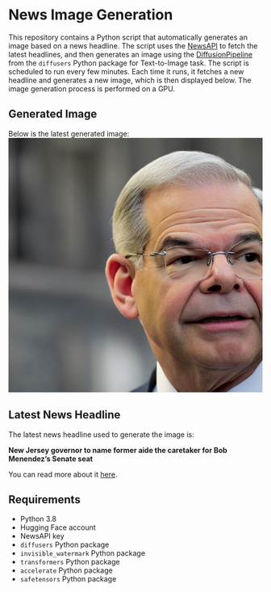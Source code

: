 # News Image Generation
This repository contains a Python script that automatically generates an image based on a news headline. The script uses the [NewsAPI](https://newsapi.org/) to fetch the latest headlines, and then generates an image using the [DiffusionPipeline](https://github.com/huggingface/diffusers) from the `diffusers` Python package for Text-to-Image task.
The script is scheduled to run every few minutes. Each time it runs, it fetches a new headline and generates a new image, which is then displayed below. The image generation process is performed on a GPU.

## Generated Image
Below is the latest generated image:
![Generated Image](image.png)

## Latest News Headline
The latest news headline used to generate the image is:

**New Jersey governor to name former aide the caretaker for Bob Menendez’s Senate seat**

You can read more about it [here](https://news.google.com/rss/articles/CBMiigFBVV95cUxORVNiUFlCcTRENDdSMGlkbnVwb2h6RFRCWW95c3pULVUxamRTejNWaHVpR0tMcDNNSjVqYS1GMDBpa2RPMUR3RHFrWDJDcHk4RFJ4R193cTNxaUw3NFh3Z0E2N2pEZlFxbnFacFlIUWptZFVPdEhHVE82X2Z2MmhNMWhMNUdvOFZia1E?oc=5).

## Requirements
- Python 3.8
- Hugging Face account
- NewsAPI key
- `diffusers` Python package
- `invisible_watermark` Python package
- `transformers` Python package
- `accelerate` Python package
- `safetensors` Python package
